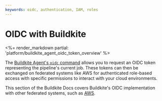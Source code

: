 ```yaml
---
keywords: oidc, authentication, IAM, roles
---
```


# OIDC with Buildkite

<%= render_markdown partial: 'platform/buildkite_agent_oidc_token_overview' %>

The [Buildkite Agent's `oidc` command](/docs/agent/v3/cli-oidc) allows you to request an OIDC token representing the pipeline's current job. These tokens can then be exchanged on federated systems like AWS for authenticated role-based access with specific permissions to interact with your cloud environments.

This section of the Buildkite Docs covers Buildkite's OIDC implementation with other federated systems, such as [AWS](/docs/pipelines/security/oidc/aws).
